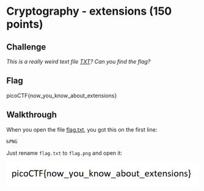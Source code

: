 
# Cryptography - extensions (150 points)

## Challenge

*This is a really weird text file [TXT](./flag.txt)? Can you find the flag?*

## Flag

picoCTF{now_you_know_about_extensions}

## Walkthrough

When you open the file [flag.txt](./flag.txt), you got this on the first line:

```raw
‰PNG
```

Just rename `flag.txt` to `flag.png` and open it:

![Flag](./_images/forensics_extensions_flag.png)
